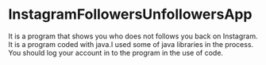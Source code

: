 # InstagramFollowersUnfollowersApp
It is a program that shows you who does not follows you back on Instagram.
It is a program coded with java.I used some of java libraries in the process.
You should log your account in to the program in the use of code.
